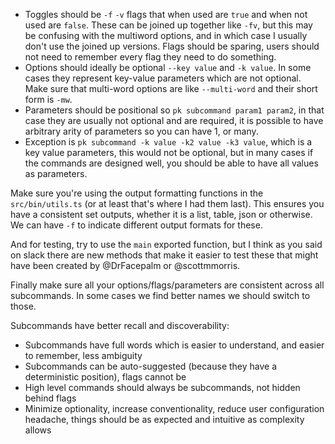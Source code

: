 * Toggles should be `-f` `-v` flags that when used are `true` and when not used are `false`. These can be joined up together like `-fv`, but this may be confusing with the multiword options, and in which case I usually don't use the joined up versions. Flags should be sparing, users should not need to remember every flag they need to do something.
* Options should ideally be optional `--key value` and `-k value`. In some cases they represent key-value parameters which are not optional. Make sure that multi-word options are like `--multi-word` and their short form is `-mw`.
* Parameters should be positional so `pk subcommand param1 param2`, in that case they are usually not optional and are required, it is possible to have arbitrary arity of parameters so you can have 1, or many.
* Exception is `pk subcommand -k value -k2 value -k3 value`, which is a key value parameters, this would not be optional, but in many cases if the commands are designed well, you should be able to have all values as parameters.

Make sure you're using the output formatting functions in the `src/bin/utils.ts` (or at least that's where I had them last). This ensures you have a consistent set outputs, whether it is a list, table, json or otherwise. We can have `-f` to indicate different output formats for these.

And for testing, try to use the `main` exported function, but I think as you said on slack there are new methods that make it easier to test these that might have been created by @DrFacepalm or @scottmmorris.

Finally make sure all your options/flags/parameters are consistent across all subcommands. In some cases we find better names we should switch to those.

Subcommands have better recall and discoverability:

* Subcommands have full words which is easier to understand, and easier to remember, less ambiguity
* Subcommands can be auto-suggested (because they have a deterministic position), flags cannot be
* High level commands should always be subcommands, not hidden behind flags
* Minimize optionality, increase conventionality, reduce user configuration headache, things should be as expected and intuitive as complexity allows